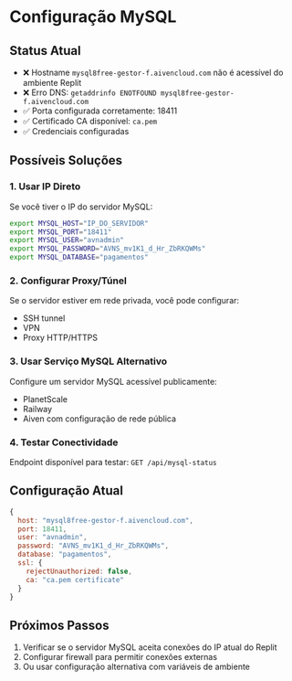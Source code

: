 # Configuração MySQL

## Status Atual
- ❌ Hostname `mysql8free-gestor-f.aivencloud.com` não é acessível do ambiente Replit
- ❌ Erro DNS: `getaddrinfo ENOTFOUND mysql8free-gestor-f.aivencloud.com`
- ✅ Porta configurada corretamente: 18411
- ✅ Certificado CA disponível: `ca.pem`
- ✅ Credenciais configuradas

## Possíveis Soluções

### 1. Usar IP Direto
Se você tiver o IP do servidor MySQL:
```bash
export MYSQL_HOST="IP_DO_SERVIDOR"
export MYSQL_PORT="18411"
export MYSQL_USER="avnadmin"
export MYSQL_PASSWORD="AVNS_mv1K1_d_Hr_ZbRKQWMs"
export MYSQL_DATABASE="pagamentos"
```

### 2. Configurar Proxy/Túnel
Se o servidor estiver em rede privada, você pode configurar:
- SSH tunnel
- VPN
- Proxy HTTP/HTTPS

### 3. Usar Serviço MySQL Alternativo
Configure um servidor MySQL acessível publicamente:
- PlanetScale
- Railway
- Aiven com configuração de rede pública

### 4. Testar Conectividade
Endpoint disponível para testar: `GET /api/mysql-status`

## Configuração Atual
```javascript
{
  host: "mysql8free-gestor-f.aivencloud.com",
  port: 18411,
  user: "avnadmin",
  password: "AVNS_mv1K1_d_Hr_ZbRKQWMs",
  database: "pagamentos",
  ssl: {
    rejectUnauthorized: false,
    ca: "ca.pem certificate"
  }
}
```

## Próximos Passos
1. Verificar se o servidor MySQL aceita conexões do IP atual do Replit
2. Configurar firewall para permitir conexões externas
3. Ou usar configuração alternativa com variáveis de ambiente